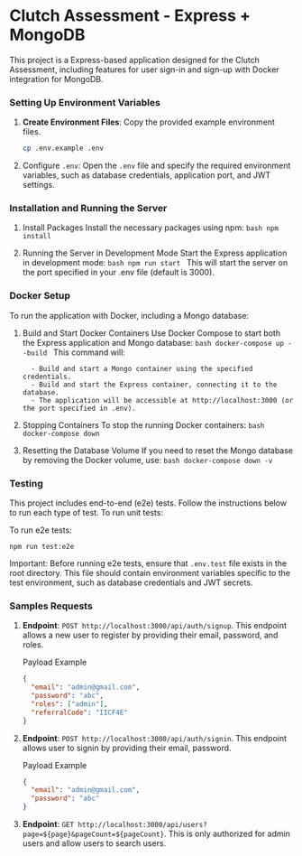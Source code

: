 # Clutch Assessment - Express + MongoDB

This project is a Express-based application designed for the Clutch Assessment, including features for user sign-in and sign-up with Docker integration for MongoDB.

### Setting Up Environment Variables

1. **Create Environment Files**: Copy the provided example environment files.

   ```bash
   cp .env.example .env
   ```

2. Configure `.env`: Open the `.env` file and specify the required environment variables, such as database credentials, application port, and JWT settings.

### Installation and Running the Server

1. Install Packages
   Install the necessary packages using npm:
   `bash
    npm install
    `

2. Running the Server in Development Mode
   Start the Express application in development mode:
   `bash
    npm run start
    `
   This will start the server on the port specified in your .env file (default is 3000).

### Docker Setup

To run the application with Docker, including a Mongo database:

1.  Build and Start Docker Containers
    Use Docker Compose to start both the Express application and Mongo database:
    `bash
    docker-compose up --build
    `
    This command will:

          - Build and start a Mongo container using the specified credentials.
          - Build and start the Express container, connecting it to the database.
          - The application will be accessible at http://localhost:3000 (or the port specified in .env).

2.  Stopping Containers
    To stop the running Docker containers:
    `bash
    docker-compose down
    `

3.  Resetting the Database Volume
    If you need to reset the Mongo database by removing the Docker volume, use:
    `bash
    docker-compose down -v
    `

### Testing

This project includes end-to-end (e2e) tests. Follow the instructions below to run each type of test. To run unit tests:

To run e2e tests:

```
npm run test:e2e
```

Important: Before running e2e tests, ensure that `.env.test` file exists in the root directory. This file should contain environment variables specific to the test environment, such as database credentials and JWT secrets.

### Samples Requests

1. **Endpoint**: `POST http://localhost:3000/api/auth/signup`. This endpoint allows a new user to register by providing their email, password, and roles.

   Payload Example

   ```json
   {
     "email": "admin@gmail.com",
     "password": "abc",
     "roles": ["admin"],
     "referralCode": "IICF4E"
   }
   ```

2. **Endpoint**: `POST http://localhost:3000/api/auth/signin`. This endpoint allows user to signin by providing their email, password.

   Payload Example

   ```json
   {
     "email": "admin@gmail.com",
     "password": "abc"
   }
   ```

3. **Endpoint**: `GET http://localhost:3000/api/users?page=${page}&pageCount=${pageCount}`. This is only authorized for admin users and allow users to search users.
